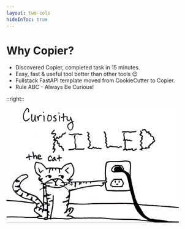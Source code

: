 ```yaml
---
layout: two-cols
hideInToc: true
---
```

# Why Copier?

<v-clicks depth="2">

* Discovered Copier, completed task in 15 minutes. 
* Easy, fast & useful tool better than other tools 😉
* Fullstack FastAPI template moved from CookieCutter to Copier.
* Rule ABC - Always Be Curious!


</v-clicks>

::right::

<img style="height: 300px;" src="./assets/cat.png" />  

<!-- Picture From I DON't KNOW WHO -->
<!-- TODO: GENERATE PICTURE OF ANGERY  SQL DEVELOPER  -->
<!-- ![MongoDB logo](./assets/logo.png) -->

<v-clicks>

<!-- <div class="absolute right-30px bottom-30px">
  * <a href="https://db-engines.com/en/ranking">DB-Engines Ranking</a>, 
  <a href="https://survey.stackoverflow.co/2024/technology#most-popular-technologies-database"> StackOverflow 2024 Survey Developer - Database Results</a>
</div> -->

</v-clicks>

<!-- 
  Unaware of Copier
  Cookiecutter was not ideal for existing projects - my case at work involved multi repo, which was resolved in 15 minutes.
TODO: use components for two links, maybe use slot
I never use commercially use MongoDB or NoSQL Database.
I always use Relational Databases. Mostly PostgreSQL.
I always want to try something new.


> If you can’t explain it to a six-year-old, you don’t understand it yourself.
Not sure who


> You don't have to be an expert, just know more than the person learning from you.
Not sure who


> The best option to learn something new is to create workshop. You have perfect motivation, deadline. 
Kamil Kulig


Clients often don't know what they want 
MongoDB can make it easier to create MVPs



--> 